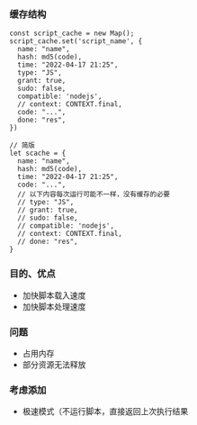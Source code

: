 ### 缓存结构

``` JS
const script_cache = new Map();
script_cache.set('script_name', {
  name: "name",
  hash: md5(code),
  time: "2022-04-17 21:25",
  type: "JS",
  grant: true,
  sudo: false,
  compatible: 'nodejs',
  // context: CONTEXT.final,
  code: "...",
  done: "res",
})

// 简版
let scache = {
  name: "name",
  hash: md5(code),
  time: "2022-04-17 21:25",
  code: "...",
  // 以下内容每次运行可能不一样，没有缓存的必要
  // type: "JS",
  // grant: true,
  // sudo: false,
  // compatible: 'nodejs',
  // context: CONTEXT.final,
  // done: "res",
}
```

### 目的、优点

- 加快脚本载入速度
- 加快脚本处理速度

### 问题

- 占用内存
- 部分资源无法释放

### 考虑添加

- 极速模式（不运行脚本，直接返回上次执行结果